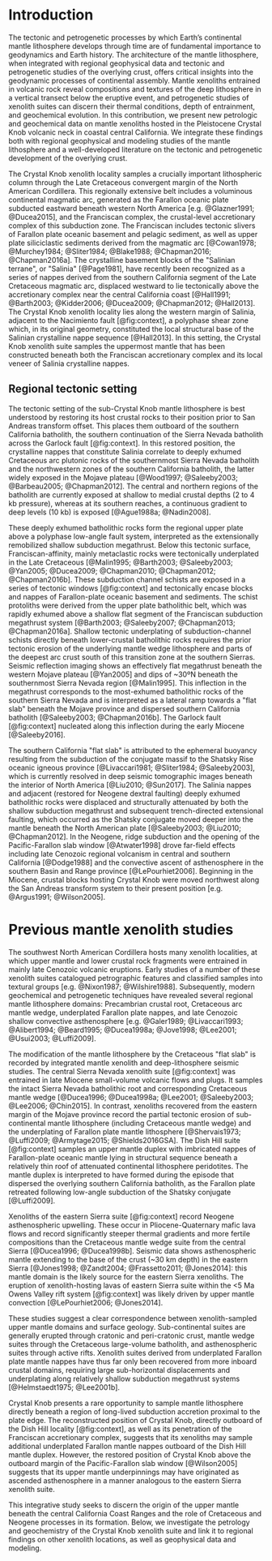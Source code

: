 Introduction
============

The tectonic and petrogenetic processes by which Earth’s continental mantle
lithosphere develops through time are of fundamental importance to geodynamics
and Earth history. The architecture of the mantle lithosphere, when integrated
with regional geophysical data and tectonic and petrogenetic studies of the
overlying crust, offers critical insights into the geodynamic processes of
continental assembly. Mantle xenoliths entrained in volcanic rock reveal
compositions and textures of the deep lithosphere in a vertical transect below
the eruptive event, and petrogenetic studies of xenolith suites can discern
their thermal conditions, depth of entrainment, and geochemical evolution. In
this contribution, we present new petrologic and geochemical data on mantle
xenoliths hosted in the Pleistocene Crystal Knob volcanic neck in coastal
central California. We integrate these findings both with regional
geophysical and modeling studies of the mantle lithosphere and a well-developed
literature on the tectonic and petrogenetic development of the overlying
crust.

The Crystal Knob xenolith locality samples a crucially important lithospheric
column through the Late Cretaceous convergent margin of the North American
Cordillera. This regionally extensive belt includes a voluminous
continental magmatic arc, generated as the Farallon oceanic plate
subducted eastward beneath western North America [e.g. @Glazner1991;
@Ducea2015], and the Franciscan complex, the crustal-level accretionary complex
of this subduction zone. The Franciscan includes tectonic slivers of Farallon
plate oceanic basement and pelagic sediment, as well as upper plate
siliciclastic sediments derived from the magmatic arc [@Cowan1978;
@Murchey1984; @Sliter1984; @Blake1988; @Chapman2016; @Chapman2016a]. The
crystalline basement blocks of the "Salinian terrane", or "Salinia"
[@Page1981], have recently been recognized as a series of nappes derived from
the southern California segment of the Late Cretaceous magmatic arc, displaced
westward to lie tectonically above the accretionary complex near the central
California coast [@Hall1991; @Barth2003; @Kidder2006; @Ducea2009; @Chapman2012;
@Hall2013]. The Crystal Knob xenolith locality lies along the western margin of
Salinia, adjacent to the Nacimiento fault [@fig:context], a polyphase shear
zone which, in its original geometry, constituted the local structural base of
the Salinian crystalline nappe sequence [@Hall2013]. In this setting, the
Crystal Knob xenolith suite samples the uppermost mantle that has been
constructed beneath both the Franciscan accretionary complex and its local
veneer of Salinia crystalline nappes.

## Regional tectonic setting

The tectonic setting of the sub-Crystal Knob mantle lithosphere is best
understood by restoring its host crustal rocks to their position prior to San
Andreas transform offset. This places them outboard of the southern California
batholith, the southern continuation of the Sierra Nevada batholith across the
Garlock fault [@fig:context]. In this restored position, the crystalline nappes
that constitute Salinia correlate to deeply exhumed Cretaceous arc plutonic
rocks of the southernmost Sierra Nevada batholith and the northwestern zones of
the southern California batholith, the latter widely exposed in the Mojave
plateau [@Wood1997; @Saleeby2003; @Barbeau2005; @Chapman2012]. The central and
northern regions of the batholith are currently exposed at shallow to medial
crustal depths (2 to 4 kb pressure), whereas at its southern reaches,
a continuous gradient to deep  levels (10 kb) is exposed [@Ague1988a;
@Nadin2008].

These deeply exhumed batholithic rocks form the regional upper plate above
a polyphase low-angle fault system, interpreted as the extensionally
remobilized shallow subduction megathrust. Below this tectonic surface,
Franciscan-affinity, mainly metaclastic rocks were tectonically underplated in
the Late Cretaceous [@Malin1995; @Barth2003; @Saleeby2003; @Yan2005;
@Ducea2009; @Chapman2010; @Chapman2012; @Chapman2016b]. These subduction
channel schists are exposed in a series of tectonic windows [@fig:context] and
tectonically encase blocks and nappes of Farallon-plate oceanic basement and
sediments. The schist protoliths were derived from the upper plate batholithic
belt, which was rapidly exhumed above a shallow flat segment of the Franciscan
subduction megathrust system [@Barth2003; @Saleeby2007; @Chapman2013;
@Chapman2016a]. Shallow tectonic underplating of subduction-channel schists
directly beneath lower-crustal batholithic rocks requires the prior tectonic
erosion of the underlying mantle wedge lithosphere and parts of the deepest arc
crust south of this transition zone at the southern Sierras. Seismic reflection
imaging shows an effectively flat megathrust beneath the western Mojave plateau
[@Yan2005] and dips of ~30ºN beneath the southernmost Sierra Nevada region
[@Malin1995]. This inflection in the megathrust corresponds to the most-exhumed
batholithic rocks of the southern Sierra Nevada and is interpreted as a lateral
ramp towards a "flat slab" beneath the Mojave province and dispersed southern
California batholith [@Saleeby2003; @Chapman2016b]. The Garlock fault
[@fig:context] nucleated along this inflection during the early Miocene
[@Saleeby2016].

The southern California "flat slab" is attributed to the ephemeral buoyancy
resulting from the subduction of the conjugate massif to the Shatsky Rise
oceanic igneous province [@Livaccari1981; @Sliter1984; @Saleeby2003], which is
currently resolved in deep seismic tomographic images beneath the interior of
North America [@Liu2010; @Sun2017]. The Salinia nappes and adjacent (restored
for Neogene dextral faulting) deeply exhumed batholithic rocks were displaced
and structurally attenuated by both the shallow subduction megathrust and
subsequent trench-directed extensional faulting, which occurred as the Shatsky
conjugate moved deeper into the mantle beneath the North American plate
[@Saleeby2003; @Liu2010; @Chapman2012].
In the Neogene, ridge subduction and the opening of the Pacific-Farallon slab
window [@Atwater1998] drove far-field effects including late Cenozoic regional
volcanism in central and southern California [@Dodge1988] and the convective
ascent of asthenosphere in the southern Basin and Range province
[@LePourhiet2006]. Beginning in the Miocene, crustal blocks hosting Crystal
Knob were moved northwest along the San Andreas transform system to their
present position [e.g. @Argus1991; @Wilson2005].

# Previous mantle xenolith studies

The southwest North American Cordillera hosts many xenolith localities, at
which upper mantle and lower crustal rock fragments were entrained in mainly
late Cenozoic volcanic eruptions. Early studies of a number of these xenolith
suites catalogued petrographic features and classified samples into textural
groups [e.g. @Nixon1987; @Wilshire1988]. Subsequently, modern geochemical and
petrogenetic techniques have revealed several regional mantle lithosphere
domains: Precambrian crustal root, Cretaceous arc mantle wedge, underplated
Farallon plate nappes, and late Cenozoic shallow convective asthenosphere [e.g.
@Galer1989; @Livaccari1993; @Alibert1994; @Beard1995; @Ducea1998a; @Jove1998;
@Lee2001; @Usui2003; @Luffi2009].

The modification of the mantle lithosphere by the Cretaceous "flat slab" is
recorded by integrated mantle xenolith and deep-lithosphere seismic studies.
The central Sierra Nevada xenolith suite [@fig:context] was entrained in late
Miocene small-volume volcanic flows and plugs. It samples the intact Sierra
Nevada batholithic root and corresponding Cretaceous mantle wedge [@Ducea1996;
@Ducea1998a; @Lee2001; @Saleeby2003; @Lee2006; @Chin2015]. In contrast,
xenoliths recovered from the eastern margin of the Mojave province record the
partial tectonic erosion of sub-continental mantle lithosphere (including
Cretaceous mantle wedge) and the underplating of Farallon plate mantle
lithosphere [@Shervais1973; @Luffi2009; @Armytage2015; @Shields2016GSA]. The
Dish Hill suite [@fig:context] samples an upper mantle duplex with imbricated
nappes of Farallon-plate oceanic mantle lying in structural sequence beneath
a relatively thin roof of attenuated continental lithosphere peridotites. The
mantle duplex is interpreted to have formed during the episode that dispersed
the overlying southern California batholith,  as the Farallon plate retreated
following low-angle subduction of the Shatsky conjugate [@Luffi2009].

Xenoliths of the eastern Sierra suite [@fig:context] record Neogene
asthenospheric upwelling. These occur in Pliocene-Quaternary mafic lava flows
and record significantly steeper thermal gradients and more fertile
compositions than the Cretaceous mantle wedge suite from the central Sierra
[@Ducea1996; @Ducea1998b]. Seismic data shows asthenospheric mantle extending
to the base of the crust (~30 km depth) in the eastern Sierra [@Jones1998;
@Zandt2004; @Frassetto2011; @Jones2014]: this mantle domain is the likely
source for the eastern Sierra xenoliths. The eruption of xenolith-hosting lavas
of eastern Sierra suite within the <5 Ma Owens Valley rift system
[@fig:context] was likely driven by upper mantle convection [@LePourhiet2006;
@Jones2014].

These studies suggest a clear correspondence between xenolith-sampled upper
mantle domains and surface geology. Sub-continental suites are generally
erupted through cratonic and peri-cratonic crust, mantle wedge suites through
the Cretaceous large-volume batholith, and asthenospheric suites through active
rifts. Xenolith suites derived from underplated Farallon plate mantle nappes
have thus far only been recovered from more inboard crustal domains, requiring
large sub-horizontal displacements and underplating along relatively shallow
subduction megathrust systems [@Helmstaedt1975; @Lee2001b].

Crystal Knob presents a rare opportunity to sample mantle lithosphere directly
beneath a region of long-lived subduction accretion proximal to the plate edge.
The reconstructed position of Crystal Knob, directly outboard of the Dish Hill
locality [@fig:context], as well as its penetration of the Franciscan
accretionary complex, suggests that its xenoliths may sample additional
underplated Farallon mantle nappes outboard of the Dish Hill mantle duplex.
However, the restored position of Crystal Knob above the outboard margin of the
Pacific-Farallon slab window [@Wilson2005] suggests that its upper mantle
underpinnings may have originated as ascended asthenosphere in a manner
analogous to the eastern Sierra xenolith suite.

This integrative study seeks to discern the origin of the upper mantle beneath
the central California Coast Ranges and the role of Cretaceous and Neogene
processes in its formation. Below, we investigate the petrology and
geochemistry of the Crystal Knob xenolith suite and link it to regional
findings on other xenolith locations, as well as geophysical data and
modeling.

<!--[[context]]-->
<!--[[field_photo]]-->

